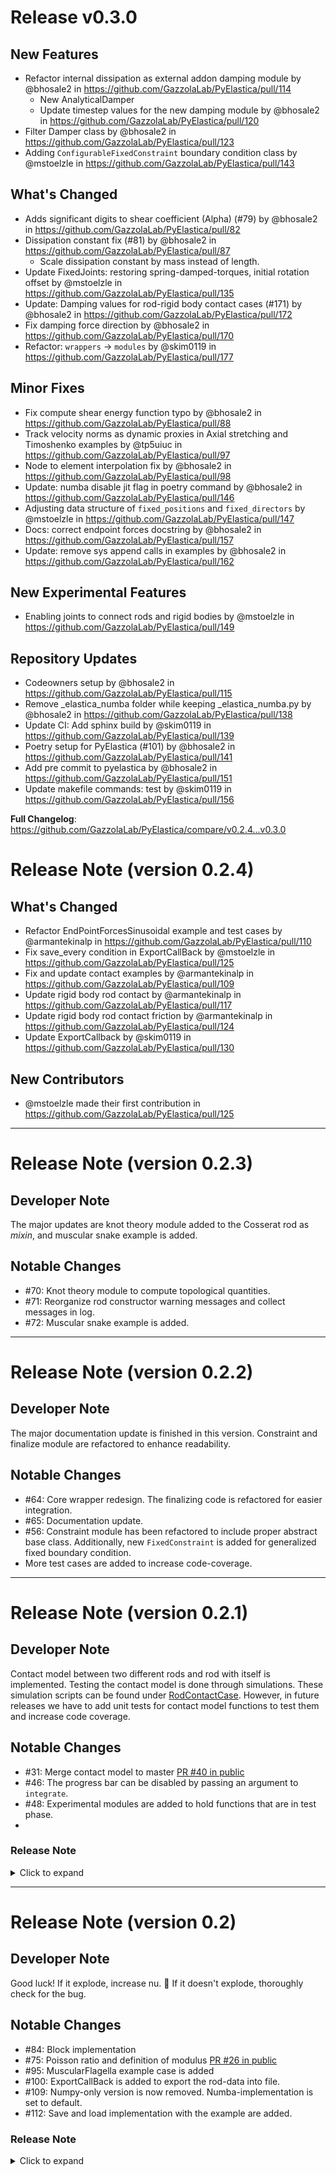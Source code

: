 # Release v0.3.0

## New Features

* Refactor internal dissipation as external addon damping module  by @bhosale2 in https://github.com/GazzolaLab/PyElastica/pull/114
  - New AnalyticalDamper
  * Update timestep values for the new damping module by @bhosale2 in https://github.com/GazzolaLab/PyElastica/pull/120
* Filter Damper class by @bhosale2 in https://github.com/GazzolaLab/PyElastica/pull/123
* Adding `ConfigurableFixedConstraint` boundary condition class by @mstoelzle in https://github.com/GazzolaLab/PyElastica/pull/143

## What's Changed

* Adds significant digits to shear coefficient (Alpha) (#79) by @bhosale2 in https://github.com/GazzolaLab/PyElastica/pull/82
* Dissipation constant fix (#81) by @bhosale2 in https://github.com/GazzolaLab/PyElastica/pull/87
  - Scale dissipation constant by mass instead of length.
* Update FixedJoints: restoring spring-damped-torques, initial rotation offset by @mstoelzle in https://github.com/GazzolaLab/PyElastica/pull/135
* Update: Damping values for rod-rigid body contact cases (#171) by @bhosale2 in https://github.com/GazzolaLab/PyElastica/pull/172
* Fix damping force direction by @bhosale2 in https://github.com/GazzolaLab/PyElastica/pull/170
* Refactor: `wrappers` -> `modules` by @skim0119 in https://github.com/GazzolaLab/PyElastica/pull/177

## Minor Fixes

* Fix compute shear energy function typo by @bhosale2 in https://github.com/GazzolaLab/PyElastica/pull/88
* Track velocity norms as dynamic proxies in Axial stretching and Timoshenko examples by @tp5uiuc in https://github.com/GazzolaLab/PyElastica/pull/97
* Node to element interpolation fix by @bhosale2 in https://github.com/GazzolaLab/PyElastica/pull/98
* Update: numba disable jit flag in poetry command by @bhosale2 in https://github.com/GazzolaLab/PyElastica/pull/146
* Adjusting data structure of `fixed_positions` and `fixed_directors` by @mstoelzle in https://github.com/GazzolaLab/PyElastica/pull/147
* Docs: correct endpoint forces docstring by @bhosale2 in https://github.com/GazzolaLab/PyElastica/pull/157
* Update: remove sys append calls in examples by @bhosale2 in https://github.com/GazzolaLab/PyElastica/pull/162

## New Experimental Features

* Enabling joints to connect rods and rigid bodies  by @mstoelzle in https://github.com/GazzolaLab/PyElastica/pull/149

## Repository Updates

* Codeowners setup by @bhosale2 in https://github.com/GazzolaLab/PyElastica/pull/115
* Remove _elastica_numba folder while keeping _elastica_numba.py by @bhosale2 in https://github.com/GazzolaLab/PyElastica/pull/138
* Update CI: Add sphinx build by @skim0119 in https://github.com/GazzolaLab/PyElastica/pull/139
* Poetry setup for PyElastica (#101) by @bhosale2 in https://github.com/GazzolaLab/PyElastica/pull/141
* Add pre commit to pyelastica by @bhosale2 in https://github.com/GazzolaLab/PyElastica/pull/151
* Update makefile commands: test by @skim0119 in https://github.com/GazzolaLab/PyElastica/pull/156

**Full Changelog**: https://github.com/GazzolaLab/PyElastica/compare/v0.2.4...v0.3.0


# Release Note (version 0.2.4)

## What's Changed

* Refactor EndPointForcesSinusoidal example and test cases by @armantekinalp in https://github.com/GazzolaLab/PyElastica/pull/110
* Fix save_every condition in ExportCallBack by @mstoelzle in https://github.com/GazzolaLab/PyElastica/pull/125
* Fix and update contact examples by @armantekinalp in https://github.com/GazzolaLab/PyElastica/pull/109
* Update rigid body rod contact by @armantekinalp in https://github.com/GazzolaLab/PyElastica/pull/117
* Update rigid body rod contact friction by @armantekinalp in https://github.com/GazzolaLab/PyElastica/pull/124
* Update ExportCallback by @skim0119 in https://github.com/GazzolaLab/PyElastica/pull/130

## New Contributors

* @mstoelzle made their first contribution in https://github.com/GazzolaLab/PyElastica/pull/125

---

# Release Note (version 0.2.3)

## Developer Note
The major updates are knot theory module added to the Cosserat rod as *mixin*, and muscular snake example is added. 

## Notable Changes
- #70: Knot theory module to compute topological quantities.
- #71: Reorganize rod constructor warning messages and collect messages in log.  
- #72: Muscular snake example is added.

---

# Release Note (version 0.2.2)

## Developer Note

The major documentation update is finished in this version.
Constraint and finalize module are refactored to enhance readability.

## Notable Changes
- #64: Core wrapper redesign. The finalizing code is refactored for easier integration.
- #65: Documentation update.
- #56: Constraint module has been refactored to include proper abstract base class. Additionally, new `FixedConstraint` is added for generalized fixed boundary condition.
- More test cases are added to increase code-coverage.

---

# Release Note (version 0.2.1)

## Developer Note

Contact model between two different rods and rod with itself is implemented. 
Testing the contact model is done through simulations. These simulation scripts can be found under
[RodContactCase](./RodContactCase). 
However, in future releases we have to add unit tests for contact model functions to test them and increase code coverage.

## Notable Changes
- #31: Merge contact model to master [PR #40 in public](https://github.com/GazzolaLab/PyElastica/pull/40)
- #46: The progress bar can be disabled by passing an argument to `integrate`.
- #48: Experimental modules are added to hold functions that are in test phase.
- 
### Release Note
<details>
  <summary>Click to expand</summary>

- Rod-Rod contact and Rod self contact is added.
- Two example cases for rod-rod contact is added, i.e. two rods colliding to each other in space. 
- Two example cases for rod self contact is added, i.e. plectonemes and solenoids.
- Progress bar can be disabled by passing an argument to `integrate` function.
- Experimental module added.
- Bugfix in callback mechanism

</details>

---

# Release Note (version 0.2)

## Developer Note

Good luck! If it explode, increase nu. :rofl: If it doesn't explode, thoroughly check for the bug.

## Notable Changes
- #84: Block implementation
- #75: Poisson ratio and definition of modulus [PR #26 in public](https://github.com/GazzolaLab/PyElastica/pull/26)
- #95: MuscularFlagella example case is added
- #100: ExportCallBack is added to export the rod-data into file.
- #109: Numpy-only version is now removed. Numba-implementation is set to default.
- #112: Save and load implementation with the example are added.
 
### Release Note
<details>
  <summary>Click to expand</summary>

- Block structure is included as part of optimization strategy.
- Different Poisson ratio is supported.
- Contributing guideline is added.
- Update readme
- Add MuscularFlagella example case
- Minimum requirement for dependencies is specified.
- Shear coefficient is corrected.
- Connection index assertion fixed.
- Remove numpy-only version.
- Save/Load example

</details>

